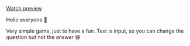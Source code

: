 [Watch preview](https://honcaharoyara.github.io/try-to-answer-game/index.html)

Hello everyone 👋

Very simple game, just to have a fun. Text is input, so you can change the question but not the answer 😄 
